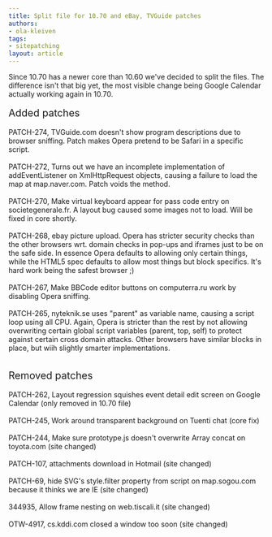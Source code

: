 ```yaml
---
title: Split file for 10.70 and eBay, TVGuide patches
authors:
- ola-kleiven
tags:
- sitepatching
layout: article
---
```

Since 10.70 has a newer core than 10.60 we&#39;ve decided to split the files. The difference isn&#39;t that big yet, the most visible change being Google Calendar actually working again in 10.70.<br/><br/><span style="font-size: 140%">Added patches</span><br/><br/>PATCH-274, TVGuide.com doesn&#39;t show program descriptions due to browser sniffing. Patch makes Opera pretend to be Safari in a specific script.<br/><br/>PATCH-272, Turns out we have an incomplete implementation of addEventListener on XmlHttpRequest objects, causing a failure to load the map at map.naver.com. Patch voids the method.<br/><br/>PATCH-270, Make virtual keyboard appear for pass code entry on societegenerale.fr. A layout bug caused some images not to load. Will be fixed in core shortly. <br/><br/>PATCH-268, ebay picture upload. Opera has stricter security checks than the other browsers wrt. domain checks in pop-ups and iframes just to be on the safe side. In essence Opera defaults to allowing only certain things, while the HTML5 spec defaults to allow most things but block specifics. It&#39;s hard work being the safest browser ;)<br/><br/>PATCH-267, Make BBCode editor buttons on computerra.ru work by disabling Opera sniffing.<br/><br/>PATCH-265, nyteknik.se uses &quot;parent&quot; as variable name, causing a script loop using all CPU. Again, Opera is stricter than the rest by not allowing overwriting certain global script variables (parent, top, self) to protect against certain cross domain attacks. Other browsers have similar blocks in place, but wiih slightly smarter implementations.<br/><br/><br/><span style="font-size: 140%">Removed patches</span><br/><br/>PATCH-262, Layout regression squishes event detail edit screen on Google Calendar (only removed in 10.70 file)<br/><br/>PATCH-245, Work around transparent background on Tuenti chat (core fix)<br/><br/>PATCH-244, Make sure prototype.js doesn&#39;t overwrite Array concat on toyota.com (site changed)<br/><br/>PATCH-107, attachments download in Hotmail (site changed)<br/><br/>PATCH-69, hide SVG&#39;s style.filter property from script on map.sogou.com because it thinks we are IE (site changed)<br/><br/>344935, Allow frame nesting on web.tiscali.it (site changed)<br/><br/>OTW-4917, cs.kddi.com closed a window too soon (site changed)<br/> <br/>
